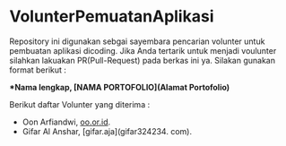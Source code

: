 # VolunterPemuatanAplikasi
Repository ini digunakan sebgai sayembara pencarian volunter untuk pembuatan aplikasi dicoding. Jika Anda tertarik untuk menjadi voulunter 
silahkan lakuakan PR(Pull-Request) pada berkas ini ya. Silakan gunakan format berikut : 

**\*Nama lengkap, [NAMA PORTOFOLIO](Alamat Portofolio)**  


Berikut daftar Volunter yang diterima :
*  Oon Arfiandwi, [oo.or.id](https://oo.or.id).
*  Gifar Al Anshar, [gifar.aja](gifar324234. com).
